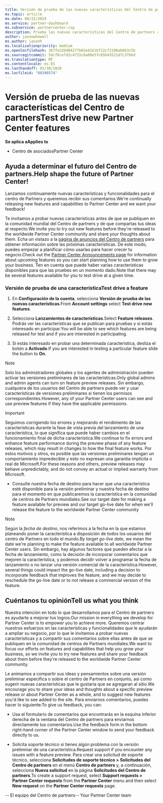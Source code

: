 ```yaml
---
title: Versión de prueba de las nuevas características del Centro de partners
ms.topic: article
ms.date: 08/22/2019
ms.service: partner-dashboard
ms.subservice: partnercenter-csp
description: Prueba las nuevas características del Centro de partners antes de su lanzamiento y cuéntanos tu opinión. Ayuda a determinar el futuro del Centro de partners.
author: jasonwhowell
ms.author: jasonh
ms.localizationpriority: medium
ms.openlocfilehash: 367fe22b984277b02e4161bf12cf2198ab663c5b
ms.sourcegitcommit: 5dcf8cefd2c4731c6a80e57c65b43521d7c37b6d
ms.translationtype: MT
ms.contentlocale: es-ES
ms.lasthandoff: 03/30/2020
ms.locfileid: "80390574"
---
```

# <a name="test-drive-new-partner-center-features"></a><span data-ttu-id="7f8a7-104">Versión de prueba de las nuevas características del Centro de partners</span><span class="sxs-lookup"><span data-stu-id="7f8a7-104">Test drive new Partner Center features</span></span>

<span data-ttu-id="7f8a7-105">**Se aplica a**</span><span class="sxs-lookup"><span data-stu-id="7f8a7-105">**Applies to**</span></span>

- <span data-ttu-id="7f8a7-106">Centro de asociados</span><span class="sxs-lookup"><span data-stu-id="7f8a7-106">Partner Center</span></span>

## <a name="help-shape-the-future-of-partner-center"></a><span data-ttu-id="7f8a7-107">Ayuda a determinar el futuro del Centro de partners.</span><span class="sxs-lookup"><span data-stu-id="7f8a7-107">Help shape the future of Partner Center!</span></span>

<span data-ttu-id="7f8a7-108">Lanzamos continuamente nuevas características y funcionalidades para el centro de Partners y queremos recibir sus comentarios.</span><span class="sxs-lookup"><span data-stu-id="7f8a7-108">We're continually releasing new features and capabilities to Partner Center and we want your feedback!</span></span> 

<span data-ttu-id="7f8a7-109">Te invitamos a probar nuevas características antes de que se publiquen en la comunidad mundial del Centro de partners y de que compartas tus ideas al respecto.</span><span class="sxs-lookup"><span data-stu-id="7f8a7-109">We invite you to try out new features before they're released to the worldwide Partner Center community and share your thoughts about them.</span></span> <span data-ttu-id="7f8a7-110">Echa un vistazo a la [página de anuncios del Centro de partners](https://partnercenter.microsoft.com/pcv/announcements) para obtener información sobre las próximas características. De este modo, puedes empezar a planificar cómo usarlas para hacer crecer tu negocio.</span><span class="sxs-lookup"><span data-stu-id="7f8a7-110">Check out the [Partner Center Announcements page](https://partnercenter.microsoft.com/pcv/announcements) for information about upcoming features so you can start planning how to use them to grow your business.</span></span> <span data-ttu-id="7f8a7-111">Ten en cuenta que puede haber varias características disponibles para que las pruebes en un momento dado.</span><span class="sxs-lookup"><span data-stu-id="7f8a7-111">Note that there may be several features available for you to test drive at a given time.</span></span>

### <a name="test-drive-a-feature"></a><span data-ttu-id="7f8a7-112">Versión de prueba de una característica</span><span class="sxs-lookup"><span data-stu-id="7f8a7-112">Test drive a feature</span></span>

1. <span data-ttu-id="7f8a7-113">En **Configuración de la cuenta**, selecciona **Versión de prueba de las nuevas características**.</span><span class="sxs-lookup"><span data-stu-id="7f8a7-113">From **Account settings** select **Test drive new features**.</span></span>

2. <span data-ttu-id="7f8a7-114">Selecciona **Lanzamientos de características**.</span><span class="sxs-lookup"><span data-stu-id="7f8a7-114">Select **Feature releases**.</span></span> <span data-ttu-id="7f8a7-115">Podrás ver las características que se publican para pruebas y si estás interesado en participar.</span><span class="sxs-lookup"><span data-stu-id="7f8a7-115">You will be able to see which features are being released for test and if you are interested in participating.</span></span>

3. <span data-ttu-id="7f8a7-116">Si estás interesado en probar una determinada característica, desliza el botón a **Activado**.</span><span class="sxs-lookup"><span data-stu-id="7f8a7-116">If you are interested in testing a particular feature slide the button to **On**.</span></span> 

> [!NOTE]  
>  <span data-ttu-id="7f8a7-117">Solo los administradores globales y los agentes de administración pueden activar las versiones preliminares de las características.</span><span class="sxs-lookup"><span data-stu-id="7f8a7-117">Only global admins and admin agents can turn on feature preview releases.</span></span> <span data-ttu-id="7f8a7-118">Sin embargo, cualquiera de los usuarios del Centro de partners puede ver y usar características de versiones preliminares si tienen los permisos correspondientes.</span><span class="sxs-lookup"><span data-stu-id="7f8a7-118">However, any of your Partner Center users can see and use preview features if they have the applicable permissions.</span></span>

> [!IMPORTANT]  
> <span data-ttu-id="7f8a7-119">Seguimos corrigiendo los errores y mejorando el rendimiento de las características durante la fase de vista previa del lanzamiento de una característica, lo que significa que puede haber cambios en el funcionamiento final de dicha característica.</span><span class="sxs-lookup"><span data-stu-id="7f8a7-119">We continue to fix errors and enhance feature performance during the preview phase of any feature releases, which may result in changes to how the final feature works.</span></span> <span data-ttu-id="7f8a7-120">Por estos motivos y otros, es posible que las versiones preliminares tengan un comportamiento impredecible y esto no expresan una garantía implícita o real de Microsoft.</span><span class="sxs-lookup"><span data-stu-id="7f8a7-120">For these reasons and others, preview releases may behave unpredictably, and do not convey an actual or implied warranty from Microsoft.</span></span>

- <span data-ttu-id="7f8a7-121">Consulte nuestra fecha de destino para hacer que una característica esté disponible para la versión preliminar y nuestra fecha de destino para el momento en que publicaremos la característica en la comunidad de centros de Partners mundiales.</span><span class="sxs-lookup"><span data-stu-id="7f8a7-121">See our target date for making a feature available for preview and our target go-live date for when we'll release the feature to the worldwide Partner Center community</span></span>

> [!NOTE]  
>  <span data-ttu-id="7f8a7-122">Según la *fecha de destino*, nos referimos a la fecha en la que estamos planeando poner la característica a disposición de todos los usuarios del centro de Partners en todo el mundo.</span><span class="sxs-lookup"><span data-stu-id="7f8a7-122">By *target go-live date*, we mean the date we're planning to make the feature available to all worldwide Partner Center users.</span></span> <span data-ttu-id="7f8a7-123">Sin embargo, hay algunos factores que pueden afectar a la fecha de lanzamiento, como la decisión de incorporar comentarios que mejoren la característica, y podemos decidir volver a programar la fecha de lanzamiento o no lanzar una versión comercial de la característica.</span><span class="sxs-lookup"><span data-stu-id="7f8a7-123">However, several things could impact the go-live date, including a decision to incorporate feedback that improves the feature, and we may decide to reschedule the go-live date or to not release a commercial version of the feature.</span></span>  


 
## <a name="tell-us-what-you-think"></a><span data-ttu-id="7f8a7-124">Cuéntanos tu opinión</span><span class="sxs-lookup"><span data-stu-id="7f8a7-124">Tell us what you think</span></span>

<span data-ttu-id="7f8a7-125">Nuestra intención en todo lo que desarrollamos para el Centro de partners es ayudarte a mejorar tus logros.</span><span class="sxs-lookup"><span data-stu-id="7f8a7-125">Our mission in everything we develop for Partner Center is to empower you to achieve more.</span></span> <span data-ttu-id="7f8a7-126">Queremos centrar nuestros esfuerzos en las características y funcionalidades que le ayudarán a ampliar su negocio, por lo que le invitamos a probar nuevas características y a compartir sus comentarios sobre ellas antes de que se publiquen en la comunidad de centros de Partners mundiales.</span><span class="sxs-lookup"><span data-stu-id="7f8a7-126">We want to focus our efforts on features and capabilities that help you grow your business, so we invite you to try new features and share your feedback about them before they're released to the worldwide Partner Center community.</span></span> 

<span data-ttu-id="7f8a7-127">Le animamos a compartir sus ideas y pensamientos sobre una versión preliminar específica o sobre el centro de Partners en conjunto, así como sugerir nuevas características que le gustaría que se agregaran al sitio.</span><span class="sxs-lookup"><span data-stu-id="7f8a7-127">We encourage you to share your ideas and thoughts about a specific preview release or about Partner Center as a whole, and to suggest new features you'd like to see added to the site.</span></span> <span data-ttu-id="7f8a7-128">Para enviarnos comentarios, puedes hacer lo siguiente:</span><span class="sxs-lookup"><span data-stu-id="7f8a7-128">To give us feedback, you can:</span></span>  

-   <span data-ttu-id="7f8a7-129">Usa el formulario de comentarios que encontrarás en la esquina inferior derecha de la ventana del Centro de partners para enviarnos directamente tus comentarios.</span><span class="sxs-lookup"><span data-stu-id="7f8a7-129">Use the feedback form in the bottom right-hand corner of the Partner Center window to send your feedback directly to us.</span></span> 

-   <span data-ttu-id="7f8a7-130">Solicita soporte técnico si tienes algún problema con la versión preliminar de una característica.</span><span class="sxs-lookup"><span data-stu-id="7f8a7-130">Request support if you encounter any issues with a feature preview.</span></span> <span data-ttu-id="7f8a7-131">Para crear una solicitud de soporte técnico, selecciona **Solicitudes de soporte técnico > Solicitudes del Centro de partners** en el menú **Centro de partners** y, a continuación, selecciona **Nueva solicitud** en la página **Solicitudes del Centro de partners**.</span><span class="sxs-lookup"><span data-stu-id="7f8a7-131">To create a support request, select **Support requests > Partner Center requests** from the **Partner Center** menu and then select **New request** on the **Partner Center requests** page.</span></span>



<span data-ttu-id="7f8a7-132">-- El equipo del Centro de partners</span><span class="sxs-lookup"><span data-stu-id="7f8a7-132">-- Your Partner Center team</span></span>


